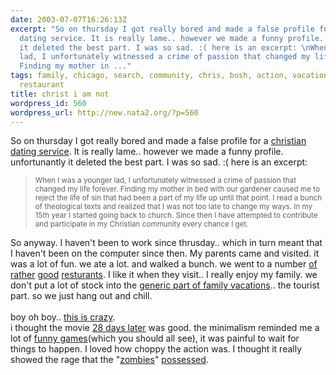 ```yaml
---
date: 2003-07-07T16:26:13Z
excerpt: "So on thursday I got really bored and made a false profile for a christian
  dating service. It is really lame.. however we made a funny profile. unfortunantly
  it deleted the best part. I was so sad. :( here is an excerpt: \nWhen I was a younger
  lad, I unfortunately witnessed a crime of passion that changed my life forever.
  Finding my mother in ..."
tags: family, chicago, search, community, chris, bush, action, vacation, games, hong,
  restaurant
title: christ i am not
wordpress_id: 560
wordpress_url: http://new.nata2.org/?p=560
---
```


So on thursday I got really bored and made a false profile for a <a href="http://bigchurch.com">christian dating service</a>. It is really lame.. however we made a funny profile. unfortunantly it deleted the best part. I was so sad. :( here is an excerpt: <blockquote><small>
When I was a younger lad, I unfortunately witnessed a crime of passion that changed my life forever. Finding my mother in bed with our gardener caused me to reject the life of sin that had been a part of my life up until that point. I read a bunch of theological texts and realized that I was not too late to change my ways. In my 15th year I started going back to church. Since then I have attempted to contribute and participate in my Christian community every chance I get.
</small></blockquote>
So anyway. I haven't been to work since thrusday.. which in turn meant that I haven't been on the computer since then. My parents came and visited. it was a lot of fun. we ate a lot. and walked a bunch. we went to a number <a href="http://www.bin36.com/">of</a> <a href="http://www.veggiediner.com/">rather</a> <a href="http://www.masrestaurant.com/">good</a> <a href="http://www.smithandwollensky.com/">resturants</a>. I like it when they visit.. I really enjoy my family. we don't put a lot of stock into the <a href="http://www.tastesofchicago.com/">generic part of family vacations</a>.. the tourist part. so we just hang out and chill.  <br/><br/>boy oh boy.. <a href="http://www.babyink.com/">this is crazy</a>. <br/>i thought the movie <a href="http://www2.foxsearchlight.com/28dayslater/">28 days later</a> was good. the minimalism reminded me a lot of <a href="http://www.amazon.com/exec/obidos/ASIN/6305228876/nata2productions">funny games</a>(which you should all see), it was painful to wait for things to happen. I loved how choppy the action was. I thought it really showed the rage that the "<a href="http://la.cacophony.org/zombies-gore4.jpg">zombies</a>" <a href="http://bushong.net/pics/photos/pets/kirby/possessed-kitty.jpg">possessed</a>.
